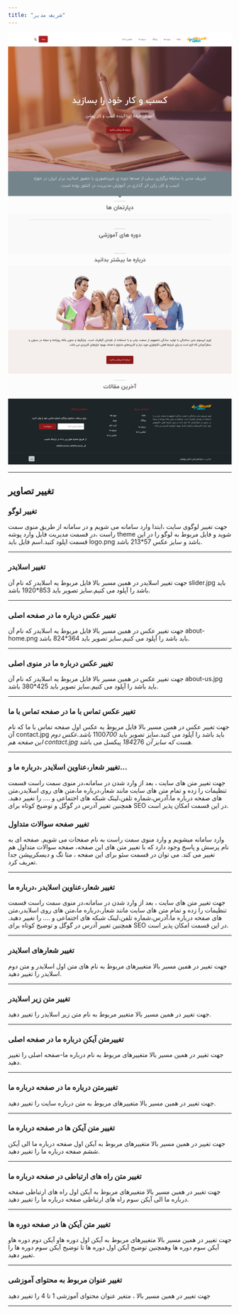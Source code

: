 ```yaml
---
title: "شریف مدیر"
---
```


![my package](sharifmodir.ir.png)

---

## تغییر تصاویر

### تغییر لوگو

جهت تغییر لوگوی سایت ،ابتدا وارد سامانه می شویم و در سامانه از طریق منوی سمت راست ،در قسمت مدیریت فایل وارد پوشه theme شوید و فایل مربوط به لوگو را در این قسمت اپلود کنید.اسم فایل باید logo.png باشد و سایز عکس 57\*213 باشد.

---

### تغییر اسلایدر

جهت تغییر اسلایدر در همین مسیر بالا فایل مربوط یه اسلایدر که نام آن slider.jpg باید باشد را آپلود می کنیم.سایز تصویر باید 853\*1920 باشد.

---

### تغییر عکس درباره ما در صفحه اصلی

جهت تغییر عکس در همین مسیر بالا فایل مربوط یه اسلایدر که نام آن about-home.png باید باشد را آپلود می کنیم.سایز تصویر باید 364\*824 باشد.

---

### تغییر عکس درباره ما در منوی اصلی

جهت تغییر عکس در همین مسیر بالا فایل مربوط یه اسلایدر که نام آن about-us.jpg باید باشد را آپلود می کنیم.سایز تصویر باید 425\*380 باشد.

---

### تغییر عکس تماس با ما در صفحه تماس با ما

جهت تغییر عکس در همین مسیر بالا فایل مربوط یه عکس اول صفحه تماس با ما که نام آن contact.jpg باید باشد را آپلود می کنید.سایز تصویر باید 1100*700 باشد.عکس دوم این صفحه هم contact.jpg هست که سایز آن 184*276 پیکسل می باشد.

---

### تغییر شعار،عناوین اسلایدر ،درباره ما و...

جهت تغییر متن های سایت ، بعد از وارد شدن در سامانه،در منوی سمت راست قسمت تنظیمات را زده و تمام متن های سایت مانند شعار،درباره ما،متن های روی اسلایدر،متن های صفحه درباره ما،آدرس،شماره تلفن،لینک شبکه های اجتماعی و .... را تغییر دهید.
همچنین تغییر آدرس در گوگل و توضیح کوتاه برای SEO در این قسمت امکان پذیر است.

### تغییر صفحه سوالات متداول

وارد سامانه میشویم و وارد منوی سمت راست به نام صفحات می شویم.
صفحه ای به نام پرسش و پاسخ وجود دارد که با تغییر متن های این صفحه، صفحه سوالات متداول هم تغییر می کند.
می توان در قسمت سئو برای این صفحه ، متا تگ و دیسکریپشن جدا تعریف کرد.

---

### تغییر شعار،عناوین اسلایدر ،درباره ما

جهت تغییر متن های سایت ، بعد از وارد شدن در سامانه،در منوی سمت راست قسمت تنظیمات را زده و تمام متن های سایت مانند شعار،درباره ما،متن های روی اسلایدر،متن های صفحه درباره ما،آدرس،شماره تلفن،لینک شبکه های اجتماعی و .... را تغییر دهید.
همچنین تغییر آدرس در گوگل و توضیح کوتاه برای SEO در این قسمت امکان پذیر است.

---

### تغییر شعارهای اسلایدر

جهت تغییر در همین مسیر بالا متغییرهای مربوط به نام های متن اول اسلایدر و متن دوم اسلایدر را تغییر دهید.

---

### تغییر متن زیر اسلایدر

جهت تغییر در همین مسیر بالا متغییر مربوط به نام متن زیر اسلایدر را تغییر دهید.

---

### تغییرمتن آیکن درباره ما در صفحه اصلی

جهت تغییر در همین مسیر بالا متغییرهای مربوط به نام درباره ما-صفحه اصلی
را تغییر دهید.

---

### تغییرمتن درباره ما در صفحه درباره ما

جهت تغییر در همین مسیر بالا متغییرهای مربوط به متن درباره سایت را تغییر دهید.

---

### تغییر متن آیکن ها در صفحه درباره ما

جهت تغییر در همین مسیر بالا متغییرهای مربوط به آیکن اول صفحه درباره ما الی آیکن ششم صفحه درباره ما را تغییر دهید.

---

### تغییر متن راه های ارتباطی در صفحه درباره ما

جهت تغییر در همین مسیر بالا متغییرهای مربوط به آیکن اول راه های ارتباطی صفحه درباره ما الی آیکن سوم راه های ارتباطی صفحه درباره ما را تغییر دهید.

---

### تغییر متن آیکن ها در صفحه دوره ها

جهت تغییر در همین مسیر بالا متغییرهای مربوط به آیکن اول دوره هاو آیکن دوم دوره هاو آیکن سوم دوره ها وهمچنین توضیح آیکن اول دوره ها تا توضیح آیکن سوم دوره ها را تغییر دهید.

---

### تغییر عنوان مربوط به محتوای آموزشی

جهت تغییر در همین مسیر بالا ، متغیر عنوان محتوای آموزشی 1 تا 4 را تغییر دهید

---
